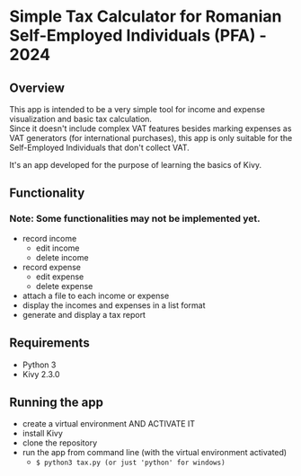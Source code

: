 # Simple Tax Calculator for Romanian Self-Employed Individuals (PFA) - 2024

## Overview
This app is intended to be a very simple tool for income and expense visualization and basic tax calculation.  
Since it doesn't include complex VAT features besides marking expenses as VAT generators (for international purchases), this app is only suitable for the Self-Employed Individuals that don't collect VAT.

It's an app developed for the purpose of learning the basics of Kivy.

## Functionality
### Note: Some functionalities may not be implemented yet.

- record income
    - edit income
    - delete income
- record expense
    - edit expense
    - delete expense
- attach a file to each income or expense
- display the incomes and expenses in a list format
- generate and display a tax report

## Requirements

- Python 3
- Kivy 2.3.0

## Running the app

- create a virtual environment AND ACTIVATE IT
- install Kivy
- clone the repository
- run the app from command line (with the virtual environment activated)
    - `$ python3 tax.py (or just 'python' for windows)`